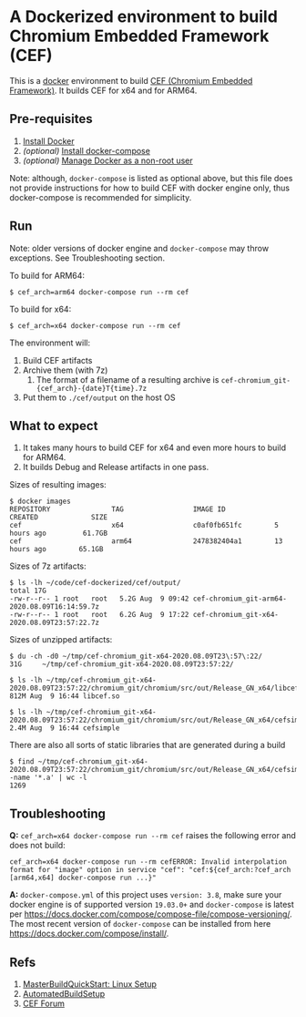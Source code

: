# A Dockerized environment to build Chromium Embedded Framework (CEF)

This is a [docker](https://www.docker.com/) environment to build [CEF (Chromium Embedded Framework)](https://bitbucket.org/chromiumembedded/cef/src). It builds CEF for x64 and for ARM64.


## Pre-requisites

1. [Install Docker](https://docs.docker.com/get-docker/)
2. _(optional)_ [Install docker-compose](https://docs.docker.com/compose/install/)
3. _(optional)_ [Manage Docker as a non-root user](https://docs.docker.com/engine/install/linux-postinstall/)

Note: although, `docker-compose` is listed as optional above, but this file does not provide instructions for how to build CEF with docker engine only, thus docker-compose is recommended for simplicity.


## Run

Note: older versions of docker engine and `docker-compose` may throw exceptions. See Troubleshooting section.

To build for ARM64:

```
$ cef_arch=arm64 docker-compose run --rm cef
```

To build for x64:

```
$ cef_arch=x64 docker-compose run --rm cef
```

The environment will:

1. Build CEF artifacts
2. Archive them (with 7z)
    1. The format of a filename of a resulting archive is `cef-chromium_git-{cef_arch}-{date}T{time}.7z`
3. Put them to `./cef/output` on the host OS


## What to expect

1. It takes many hours to build CEF for x64 and even more hours to build for ARM64.
2. It builds Debug and Release artifacts in one pass.


Sizes of resulting images:

```
$ docker images
REPOSITORY               TAG                 IMAGE ID            CREATED             SIZE
cef                      x64                 c0af0fb651fc        5 hours ago         61.7GB
cef                      arm64               2478382404a1        13 hours ago        65.1GB
```

Sizes of 7z artifacts:

```
$ ls -lh ~/code/cef-dockerized/cef/output/
total 17G
-rw-r--r-- 1 root   root   5.2G Aug  9 09:42 cef-chromium_git-arm64-2020.08.09T16:14:59.7z
-rw-r--r-- 1 root   root   6.2G Aug  9 17:22 cef-chromium_git-x64-2020.08.09T23:57:22.7z
```

Sizes of unzipped artifacts:

```
$ du -ch -d0 ~/tmp/cef-chromium_git-x64-2020.08.09T23\:57\:22/
31G     ~/tmp/cef-chromium_git-x64-2020.08.09T23:57:22/

$ ls -lh ~/tmp/cef-chromium_git-x64-2020.08.09T23:57:22/chromium_git/chromium/src/out/Release_GN_x64/libcef.so
812M Aug  9 16:44 libcef.so

$ ls -lh ~/tmp/cef-chromium_git-x64-2020.08.09T23:57:22/chromium_git/chromium/src/out/Release_GN_x64/cefsimple
2.4M Aug  9 16:44 cefsimple
```

There are also all sorts of static libraries that are generated during a build

```
$ find ~/tmp/cef-chromium_git-x64-2020.08.09T23:57:22/chromium_git/chromium/src/out/Release_GN_x64/cefsimple -name '*.a' | wc -l
1269
```


## Troubleshooting

**Q:** `cef_arch=x64 docker-compose run --rm cef` raises the following error and does not build:
```
cef_arch=x64 docker-compose run --rm cefERROR: Invalid interpolation format for "image" option in service "cef": "cef:${cef_arch:?cef_arch [arm64,x64] docker-compose run ...}"
```

**A:** `docker-compose.yml` of this project uses `version: 3.8`, make sure your docker engine is of supported version `19.03.0+` and `docker-compose` is latest per <https://docs.docker.com/compose/compose-file/compose-versioning/>. The most recent version of `docker-compose` can be installed from here <https://docs.docker.com/compose/install/>.


## Refs

1. [MasterBuildQuickStart: Linux Setup](https://bitbucket.org/chromiumembedded/cef/wiki/MasterBuildQuickStart.md#markdown-header-linux-setup)
2. [AutomatedBuildSetup](https://bitbucket.org/chromiumembedded/cef/wiki/AutomatedBuildSetup.md)
3. [CEF Forum](https://magpcss.org/ceforum/)
